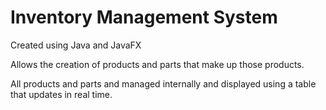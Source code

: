 # Inventory Management System

Created using Java and JavaFX

Allows the creation of products and parts that make up those products.

All products and parts and managed internally and displayed using a table that updates in real time.

